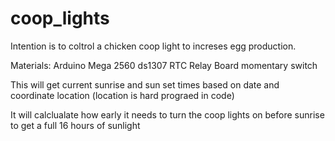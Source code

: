 # coop_lights

Intention is to coltrol a chicken coop light to increses egg production. 

Materials:
Arduino Mega 2560
ds1307 RTC
Relay Board
momentary switch

This will get current sunrise and sun set times based on date and coordinate location (location is hard prograed in code)

It will calclualate how early it needs to turn the coop lights on before sunrise to get a full 16 hours of sunlight
